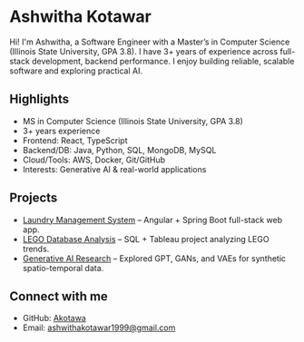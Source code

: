 # Ashwitha Kotawar
Hi! I'm Ashwitha, a Software Engineer with a Master’s in Computer Science (Illinois State University, GPA 3.8). 
I have 3+ years of experience across full-stack development, backend performance. 
I enjoy building reliable, scalable software and exploring practical AI.
## Highlights
- MS in Computer Science (Illinois State University, GPA 3.8)
- 3+ years experience 
- Frontend: React, TypeScript
- Backend/DB: Java, Python, SQL, MongoDB, MySQL
- Cloud/Tools: AWS, Docker, Git/GitHub
- Interests: Generative AI & real-world applications

## Projects
- [Laundry Management System](#) – Angular + Spring Boot full-stack web app.  
- [LEGO Database Analysis](#) – SQL + Tableau project analyzing LEGO trends.  
- [Generative AI Research](#) – Explored GPT, GANs, and VAEs for synthetic spatio-temporal data.
  
## Connect with me  
- GitHub: [Akotawa](https://github.com/Akotawa)  
- Email: ashwithakotawar1999@gmail.com
